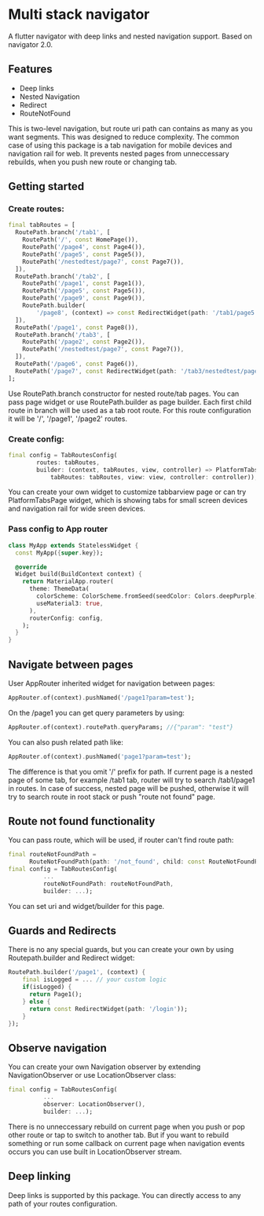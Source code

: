# Multi stack navigator

A flutter navigator with deep links and nested navigation support. 
Based on navigator 2.0.

## Features

* Deep links
* Nested Navigation
* Redirect
* RouteNotFound

This is two-level navigation, but route uri path can contains as many as you want segments. This was designed to reduce complexity. The common case of using this package is a tab navigation for mobile devices and navigation rail for web. It prevents nested pages from unneccessary rebuilds, when you push new route or changing tab.

## Getting started

### Create routes: 

```dart
final tabRoutes = [
  RoutePath.branch('/tab1', [
    RoutePath('/', const HomePage()),
    RoutePath('/page4', const Page4()),
    RoutePath('/page5', const Page5()),
    RoutePath('/nestedtest/page7', const Page7()),
  ]),
  RoutePath.branch('/tab2', [
    RoutePath('/page1', const Page1()),
    RoutePath('/page5', const Page5()),
    RoutePath('/page9', const Page9()),
    RoutePath.builder(
        '/page8', (context) => const RedirectWidget(path: '/tab1/page5'))
  ]),
  RoutePath('/page1', const Page8()),
  RoutePath.branch('/tab3', [
    RoutePath('/page2', const Page2()),
    RoutePath('/nestedtest/page7', const Page7()),
  ]),
  RoutePath('/page6', const Page6()),
  RoutePath('/page7', const RedirectWidget(path: '/tab3/nestedtest/page7')),
];
```
Use RoutePath.branch constructor for nested route/tab pages. You can pass page widget or use RoutePath.builder as page builder. Each first child route in branch will be used as a tab root route. For this route configuration it will be '/', '/page1', '/page2' routes.

### Create config:

```dart
final config = TabRoutesConfig(
        routes: tabRoutes,     
        builder: (context, tabRoutes, view, controller) => PlatformTabsPage(
            tabRoutes: tabRoutes, view: view, controller: controller));
```

You can create your own widget to customize tabbarview page or can try PlatformTabsPage widget, which is showing tabs for small screen devices and navigation rail for wide sreen devices.  

### Pass config to App router

```dart
class MyApp extends StatelessWidget {
  const MyApp({super.key});

  @override
  Widget build(BuildContext context) {
    return MaterialApp.router(
      theme: ThemeData(
        colorScheme: ColorScheme.fromSeed(seedColor: Colors.deepPurple),
        useMaterial3: true,
      ),
      routerConfig: config,
    );
  }
}

```

## Navigate between pages

User AppRouter inherited widget for navigation between pages:

```dart
AppRouter.of(context).pushNamed('/page1?param=test');
```

On the /page1 you can get query parameters by using: 

```dart
AppRouter.of(context).routePath.queryParams; //{"param": "test"}
```

You can also push related path like:

```dart
AppRouter.of(context).pushNamed('page1?param=test');
```

The difference is that you omit '/' prefix for path. If current page is a nested page of some tab, for example /tab1 tab, router will try to search /tab1/page1 in routes. In case of success, nested page will be pushed, otherwise it will try to search route in root stack or push "route not found" page.

## Route not found functionality

You can pass route, which will be used, if router can't find route path:

```dart
final routeNotFoundPath =
      RouteNotFoundPath(path: '/not_found', child: const RouteNotFoundPage());
final config = TabRoutesConfig(
          ...
          routeNotFoundPath: routeNotFoundPath,
          builder: ...);
```

You can set uri and widget/builder for this page.


## Guards and Redirects

There is no any special guards, but you can create your own by using Routepath.builder and Redirect widget:

```dart
RoutePath.builder('/page1', (context) {
    final isLogged = ... // your custom logic
    if(isLogged) {
      return Page1();
    } else {
      return const RedirectWidget(path: '/login'));
    }
});
```

## Observe navigation

You can create your own Navigation observer by extending NavigationObserver or use LocationObserver class: 

```dart
final config = TabRoutesConfig(
          ...
          observer: LocationObserver(),
          builder: ...);
```

There is no unneccessary rebuild on current page when you push or pop other route or tap to switch to another tab. But if you want to rebuild something or run some callback on current page when navigation events occurs you can use built in LocationObserver stream.

## Deep linking

Deep links is supported by this package. You can directly access to any path of your routes configuration. 


